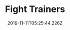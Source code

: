 ---
title: Fight Trainers
date: 2019-11-11T05:25:44.226Z
path: portfolio/FightPokemon
cover: ./battle.png
excerpt: Designing and building an audio equalizer
currData: "## Inital Design\n
[] FightPokemon/battle.png\n
However, there are many tricks you can use to try to increase your chance of better results. More battle wins mean more rewards, so they are definitely worth mastering. Plus, who doesn't want to flex their well-raised Pokemon. With these tips, you'll be a battle league expert in no time!Updated December 17, 2021 by Gabrielle Huston: Pokemon GO has managed to maintain a fanbase despite controversy over how the service has been handled during the pandemic. Trainer battles can be daunting, even for experienced players. There are a lot of stats (not to mention grinding) that go into it becoming the best of the best. You don't need that just to compete, though! If you're looking to get started and become familiar with the process, look no further than these easy tips.\n
Changes Made:\n
* Swapped Pokmon\n
* Train Pokemon\n
"

---